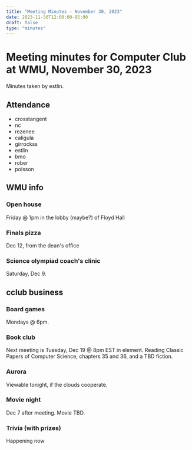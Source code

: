 ```yaml
---
title: "Meeting Minutes - November 30, 2023"
date: 2023-11-30T12:00:00-05:00
draft: false
type: "minutes"
---
```


# Meeting minutes for Computer Club at WMU, November 30, 2023
Minutes taken by estlin.

## Attendance
* crosstangent
* nc
* rezenee
* caligula
* girrockss
* estlin
* bmo
* rober
* poisson

## WMU info

### Open house
Friday @ 1pm in the lobby (maybe?) of Floyd Hall

### Finals pizza
Dec 12, from the dean's office

### Science olympiad coach's clinic
Saturday, Dec 9. 

## cclub business

### Board games
Mondays @ 6pm. 

### Book club
Next meeting is Tuesday, Dec 19 @ 8pm EST in element. Reading Classic Papers of Computer Science, chapters 35 and 36, and a TBD fiction. 

### Aurora
Viewable tonight, if the clouds cooperate. 

### Movie night
Dec 7 after meeting. Movie TBD. 

### Trivia (with prizes) 
Happening now
